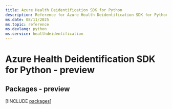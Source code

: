 ```yaml
---
title: Azure Health Deidentification SDK for Python
description: Reference for Azure Health Deidentification SDK for Python
ms.date: 08/11/2025
ms.topic: reference
ms.devlang: python
ms.service: healthdeidentification
---
```

# Azure Health Deidentification SDK for Python - preview
## Packages - preview
[!INCLUDE [packages](health-deidentification-index.md)]